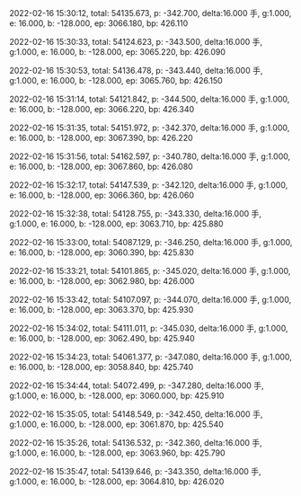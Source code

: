2022-02-16 15:30:12, total: 54135.673, p: -342.700, delta:16.000 手, g:1.000, e: 16.000, b: -128.000, ep: 3066.180, bp: 426.110

2022-02-16 15:30:33, total: 54124.623, p: -343.500, delta:16.000 手, g:1.000, e: 16.000, b: -128.000, ep: 3065.220, bp: 426.090

2022-02-16 15:30:53, total: 54136.478, p: -343.440, delta:16.000 手, g:1.000, e: 16.000, b: -128.000, ep: 3065.760, bp: 426.150

2022-02-16 15:31:14, total: 54121.842, p: -344.500, delta:16.000 手, g:1.000, e: 16.000, b: -128.000, ep: 3066.220, bp: 426.340

2022-02-16 15:31:35, total: 54151.972, p: -342.370, delta:16.000 手, g:1.000, e: 16.000, b: -128.000, ep: 3067.390, bp: 426.220

2022-02-16 15:31:56, total: 54162.597, p: -340.780, delta:16.000 手, g:1.000, e: 16.000, b: -128.000, ep: 3067.860, bp: 426.080

2022-02-16 15:32:17, total: 54147.539, p: -342.120, delta:16.000 手, g:1.000, e: 16.000, b: -128.000, ep: 3066.360, bp: 426.060

2022-02-16 15:32:38, total: 54128.755, p: -343.330, delta:16.000 手, g:1.000, e: 16.000, b: -128.000, ep: 3063.710, bp: 425.880

2022-02-16 15:33:00, total: 54087.129, p: -346.250, delta:16.000 手, g:1.000, e: 16.000, b: -128.000, ep: 3060.390, bp: 425.830

2022-02-16 15:33:21, total: 54101.865, p: -345.020, delta:16.000 手, g:1.000, e: 16.000, b: -128.000, ep: 3062.980, bp: 426.000

2022-02-16 15:33:42, total: 54107.097, p: -344.070, delta:16.000 手, g:1.000, e: 16.000, b: -128.000, ep: 3063.370, bp: 425.930

2022-02-16 15:34:02, total: 54111.011, p: -345.030, delta:16.000 手, g:1.000, e: 16.000, b: -128.000, ep: 3062.490, bp: 425.940

2022-02-16 15:34:23, total: 54061.377, p: -347.080, delta:16.000 手, g:1.000, e: 16.000, b: -128.000, ep: 3058.840, bp: 425.740

2022-02-16 15:34:44, total: 54072.499, p: -347.280, delta:16.000 手, g:1.000, e: 16.000, b: -128.000, ep: 3060.000, bp: 425.910

2022-02-16 15:35:05, total: 54148.549, p: -342.450, delta:16.000 手, g:1.000, e: 16.000, b: -128.000, ep: 3061.870, bp: 425.540

2022-02-16 15:35:26, total: 54136.532, p: -342.360, delta:16.000 手, g:1.000, e: 16.000, b: -128.000, ep: 3063.960, bp: 425.790

2022-02-16 15:35:47, total: 54139.646, p: -343.350, delta:16.000 手, g:1.000, e: 16.000, b: -128.000, ep: 3064.810, bp: 426.020